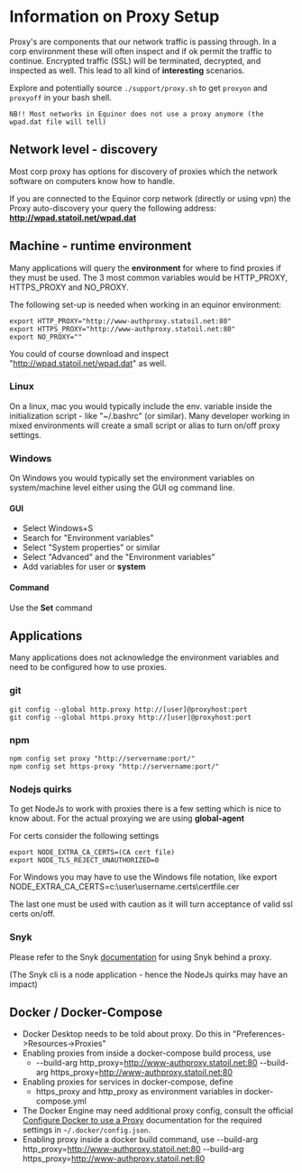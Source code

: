 # Information on Proxy Setup

Proxy's are components that our network traffic is passing through. In a corp environment these will often inspect and if ok permit the traffic to continue. Encrypted traffic (SSL) will be terminated, decrypted, and inspected as well. This lead to all kind of __interesting__ scenarios.

Explore and potentially source ```./support/proxy.sh``` to get ```proxyon``` and ```proxyoff``` in your bash shell.

`NB!! Most networks in Equinor does not use a proxy anymore (the wpad.dat file will tell)`

## Network level - discovery

Most corp proxy has options for discovery of proxies which the network software on computers know how to handle.

If you are connected to the Equinor corp network (directly or using vpn) the Proxy auto-discovery your query the following address: **http://wpad.statoil.net/wpad.dat**

## Machine - runtime environment

Many applications will query the __environment__ for where to find proxies if they must be used. The 3 most common variables would be HTTP_PROXY, HTTPS_PROXY and NO_PROXY.

The following set-up is needed when working in an equinor environment:
```shell
export HTTP_PROXY="http://www-authproxy.statoil.net:80"
export HTTPS_PROXY="http://www-authproxy.statoil.net:80"
export NO_PROXY=""
```

You could of course download and inspect "http://wpad.statoil.net/wpad.dat" as well.

### Linux

On a linux, mac you would typically include the env. variable inside the initialization script - like "~/.bashrc" (or similar). Many developer working in mixed environments will create a small script or alias to turn on/off proxy settings.

### Windows

On Windows you would typically set the environment variables on system/machine level either using the GUI og command line.

#### GUI

* Select Windows+S
* Search for "Environment variables"
* Select "System properties" or similar
* Select "Advanced" and the "Environment variables"
* Add variables for user or **system**

#### Command

Use the **Set** command

## Applications

Many applications does not acknowledge the environment variables and need to be configured how to use proxies.

### git

```shell
git config --global http.proxy http://[user]@proxyhost:port
git config --global https.proxy http://[user]@proxyhost:port
```

### npm

```shell
npm config set proxy "http://servername:port/"
npm config set https-proxy "http://servername:port/"
```

### Nodejs quirks

To get NodeJs to work with proxies there is a few setting which is nice to know about. For the actual proxying we are using **global-agent**

For certs consider the following settings

```shell
export NODE_EXTRA_CA_CERTS=(CA cert file)
export NODE_TLS_REJECT_UNAUTHORIZED=0
```

For Windows you may have to use the Windows file notation, like export NODE_EXTRA_CA_CERTS=c:\user\username\.certs\certfile.cer

The last one must be used with caution as it will turn acceptance of valid ssl certs on/off.

### Snyk

Please refer to the Snyk [documentation](https://support.snyk.io/hc/en-us/articles/360000925358-How-can-I-use-Snyk-behind-a-proxy-) for using Snyk behind a proxy.

(The Snyk cli is a node application - hence the NodeJs quirks may have an impact)

## Docker / Docker-Compose

* Docker Desktop needs to be told about proxy. Do this in "Preferences->Resources->Proxies"
* Enabling proxies from inside a docker-compose build process, use
  *  --build-arg http_proxy=http://www-authproxy.statoil.net:80 --build-arg https_proxy=http://www-authproxy.statoil.net:80 
* Enabling proxies for services in docker-compose, define
  * https_proxy and http_proxy as environment variables in docker-compose.yml 
* The Docker Engine may need additional proxy config, consult the official [Configure Docker to use a Proxy](https://docs.docker.com/network/proxy/) documentation for the required settings in ```~/.docker/config.json```.
* Enabling proxy inside a docker build command, use --build-arg http_proxy=http://www-authproxy.statoil.net:80 --build-arg https_proxy=http://www-authproxy.statoil.net:80 